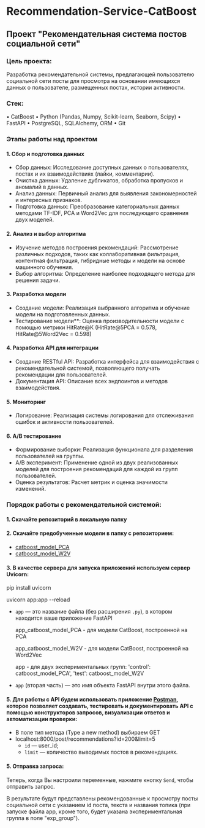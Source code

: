 # Recommendation-Service-CatBoost

## Проект "Рекомендательная система постов социальной сети"


### Цель проекта:
Разработка рекомендательной системы, предлагающей пользователю социальной сети посты для просмотра на основании имеющихся данных о пользователе, размещенных постах, истории активности.

### Стек:

• CatBoost
• Python (Pandas, Numpy, Scikit-learn, Seaborn, Scipy)
• FastAPI
• PostgreSQL, SQLAlchemy, ORM
• Git

### Этапы работы над проектом
#### 1. Сбор и подготовка данных
- Сбор данных: Исследование доступных данных о пользователях, постах и их взаимодействиях (лайки, комментарии).
- Очистка данных: Удаление дубликатов, обработка пропусков и аномалий в данных.
- Анализ данных: Первичный анализ для выявления закономерностей и интересных признаков.
- Подготовка данных: Преобразование категориальных данных методами TF-IDF, PCA и Word2Vec для последующего сравнения двух моделей.

#### 2. Анализ и выбор алгоритма
- Изучение методов построения рекомендаций: Рассмотрение различных подходов, таких как коллаборативная фильтрация, контентная фильтрация, гибридные методы и модели на основе машинного обучения.
- Выбор алгоритма: Определение наиболее подходящего метода для решения задачи.

#### 3. Разработка модели
- Создание модели: Реализация выбранного алгоритма и обучение модели на подготовленных данных.
- Тестирование модели**: Оценка производительности модели с помощью метрики HitRate@K (HitRate@5PCA = 0.578, HitRate@5Word2Vec = 0.598)

#### 4. Разработка API для интеграции
- Создание RESTful API: Разработка интерфейса для взаимодействия с рекомендательной системой, позволяющего получать рекомендации для пользователей.
- Документация API: Описание всех эндпоинтов и методов взаимодействия.

#### 5. Мониторинг
- Логирование: Реализация системы логирования для отслеживания ошибок и активности пользователей.

#### 6. A/B тестирование
- Формирование выборки: Реализация функционала для разделения пользователей на группы.
- A/B эксперимент: Применение одной из двух реализованных моделей для построения рекомендаций для каждой из групп пользователей.
- Оценка результатов: Расчет метрик и оценка значимости изменений.

### Порядок работы с рекомендательной системой:

#### 1. Скачайте репозиторий в локальную папку
#### 2. Скачайте предобученные модели в папку с репозиторием:
- [catboost_model_PCA](https://drive.google.com/file/d/1gksqZ9tETozRNqnV_uvKhXqSciJAXwU7/view?usp=sharing)
- [catboost_model_W2V](https://drive.google.com/file/d/1ldkckMPxD7WVJjloa97nRhXmHU8u9L_f/view?usp=sharing)

#### 3. В качестве сервера для запуска приложений используем сервер Uvicorn:

pip install uvicorn

uvicorn app:app --reload
- `app` — это название файла (без расширения `.py`), в котором находится ваше приложение FastAPI
  
    app_catboost_model_PCA - для модели CatBoost, построенной на PCA

    app_catboost_model_W2V - для модели CatBoost, построенной на Word2Vec
  
    app - для двух экспериментальных групп: 'control': catboost_model_PCA', 'test': сatboost_model_W2V
  
- `app` (вторая часть) — это имя объекта FastAPI внутри этого файла.
  
#### 5. Для работы с API будем использовать приложение [Postman](https://www.postman.com), которое позволяет создавать, тестировать и документировать API с помощью конструкторов запросов, визуализации ответов и автоматизации проверки:
- В поле тип метода (Type a new method) выбираем GET
- localhost:8000/post/recommendations?id=200&limit=5
  - `id` — user_id;
  - `limit` — количество выводимых постов в рекомендациях.

#### 5. Отправка запроса:
Теперь, когда Вы настроили переменные, нажмите кнопку `Send`, чтобы отправить запрос.

В результате будут представлены рекомендованные к просмотру посты социальной сети с указанием id поста, текста и названия топика (при запуске файла app, кроме того, будет указана экспериментальная группа в поле "exp_group").   

